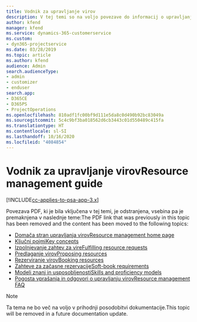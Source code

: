 ```yaml
---
title: Vodnik za upravljanje virov
description: V tej temi so na voljo povezave do informacij o upravljanju virov v aplikaciji Project Service Automation
author: kfend
manager: kfend
ms.service: dynamics-365-customerservice
ms.custom:
- dyn365-projectservice
ms.date: 03/28/2019
ms.topic: article
ms.author: kfend
audience: Admin
search.audienceType:
- admin
- customizer
- enduser
search.app:
- D365CE
- D365PS
- ProjectOperations
ms.openlocfilehash: 810adf1fc00bf9d111e5da8c0d490b92bc83049a
ms.sourcegitcommit: 5c4c9bf3ba018562d6cb3443c01d550489c415fa
ms.translationtype: HT
ms.contentlocale: sl-SI
ms.lasthandoff: 10/16/2020
ms.locfileid: "4084854"
---
```

# <a name="resource-management-guide"></a><span data-ttu-id="53b3f-103">Vodnik za upravljanje virov</span><span class="sxs-lookup"><span data-stu-id="53b3f-103">Resource management guide</span></span>

[!INCLUDE[cc-applies-to-psa-app-3.x](../../includes/cc-applies-to-psa-app-3x.md)]

<span data-ttu-id="53b3f-104">Povezava PDF, ki je bila vključena v tej temi, je odstranjena, vsebina pa je premaknjena v naslednje teme:</span><span class="sxs-lookup"><span data-stu-id="53b3f-104">The PDF link that was previously in this topic has been removed and the content has been moved to the following topics:</span></span>

- [<span data-ttu-id="53b3f-105">Domača stran upravljanja virov</span><span class="sxs-lookup"><span data-stu-id="53b3f-105">Resource management home page</span></span>](../resource-management-home-page.md)
- [<span data-ttu-id="53b3f-106">Ključni pojmi</span><span class="sxs-lookup"><span data-stu-id="53b3f-106">Key concepts</span></span>](../reports-key-concepts.md)
- [<span data-ttu-id="53b3f-107">Izpolnjevanje zahtev za vire</span><span class="sxs-lookup"><span data-stu-id="53b3f-107">Fulfilling resource requests</span></span>](../resource-management-fulfill-requests.md)
- [<span data-ttu-id="53b3f-108">Predlaganje virov</span><span class="sxs-lookup"><span data-stu-id="53b3f-108">Proposing resources</span></span>](../resource-management-propose-resources.md)
- [<span data-ttu-id="53b3f-109">Rezerviranje virov</span><span class="sxs-lookup"><span data-stu-id="53b3f-109">Booking resources</span></span>](../resource-management-book-resources-scheduleboard.md)
- [<span data-ttu-id="53b3f-110">Zahteve za začasne rezervacije</span><span class="sxs-lookup"><span data-stu-id="53b3f-110">Soft-book requirements</span></span>](../resource-management-softbook-requirements.md)
- [<span data-ttu-id="53b3f-111">Modeli znanj in usposobljenosti</span><span class="sxs-lookup"><span data-stu-id="53b3f-111">Skills and proficiency models</span></span>](../resource-management-skills-proficiency.md)
- [<span data-ttu-id="53b3f-112">Pogosta vprašanja in odgovori o upravljanju virov</span><span class="sxs-lookup"><span data-stu-id="53b3f-112">Resource management FAQ</span></span>](../resource-management-faq.md)

> [!NOTE]
> <span data-ttu-id="53b3f-113">Ta tema ne bo več na voljo v prihodnji posodobitvi dokumentacije.</span><span class="sxs-lookup"><span data-stu-id="53b3f-113">This topic will be removed in a future documentation update.</span></span> 
